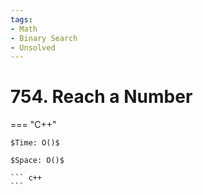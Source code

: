 ```yaml
---
tags:
- Math
- Binary Search
- Unsolved
---
```



# 754. Reach a Number

=== "C++"

    $Time: O()$

    $Space: O()$

    ``` c++
    ```